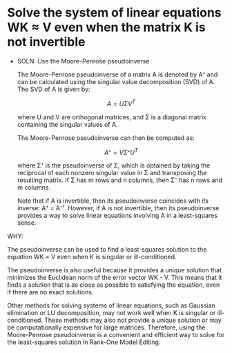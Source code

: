 # Solve the system of linear equations WK ≈ V even when the matrix K is not invertible

- SOLN: Use the Moore-Penrose pseudoinverse
    
    The Moore-Penrose pseudoinverse of a matrix A is denoted by A⁺ and can be calculated using the singular value decomposition (SVD) of A. The SVD of A is given by:
    
    $$
    A = UΣV^T
    $$
    
    where U and V are orthogonal matrices, and Σ is a diagonal matrix containing the singular values of A.
    
    The Moore-Penrose pseudoinverse can then be computed as:
    
    $$
    A⁺ = VΣ⁺U^T
    $$
    
    where Σ⁺ is the pseudoinverse of Σ, which is obtained by taking the reciprocal of each nonzero singular value in Σ and transposing the resulting matrix. If Σ has m rows and n columns, then Σ⁺ has n rows and m columns.
    
    Note that if A is invertible, then its pseudoinverse coincides with its inverse: A⁺ = A⁻¹. However, if A is not invertible, then its pseudoinverse provides a way to solve linear equations involving A in a least-squares sense.
    

WHY: 

The pseudoinverse can be used to find a least-squares solution to the equation WK = V even when K is singular or ill-conditioned.

The pseudoinverse is also useful because it provides a unique solution that minimizes the Euclidean norm of the error vector WK - V. This means that it finds a solution that is as close as possible to satisfying the equation, even if there are no exact solutions.

Other methods for solving systems of linear equations, such as Gaussian elimination or LU decomposition, may not work well when K is singular or ill-conditioned. These methods may also not provide a unique solution or may be computationally expensive for large matrices. Therefore, using the Moore-Penrose pseudoinverse is a convenient and efficient way to solve for the least-squares solution in Rank-One Model Editing.
